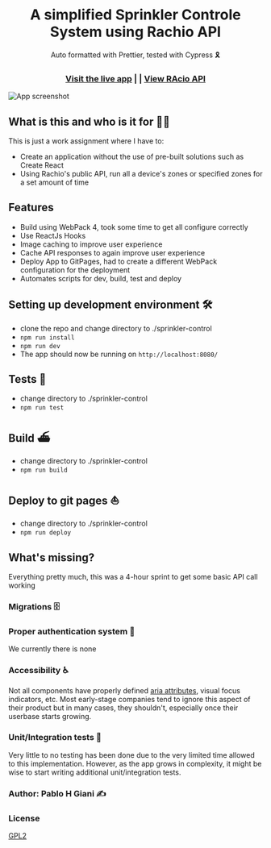 <h1 align="center">A simplified Sprinkler Controle System using Rachio API </h1>

<div align="center">Auto formatted with Prettier, tested with Cypress 🎗</div>

<h3 align="center">
  <a href="https://pgiani.github.io/sprinkler-control/">Visit the live app</a> |
  |
  <a href="https://rachio.readme.io/docs">View RAcio API</a>
</h3>

![App screenshot](https://res.cloudinary.com/pablo-giani/image/upload/v1580254049/Screen_Shot_2020-01-28_at_4.25.28_PM_sq04kj.png)

## What is this and who is it for 🤷‍♀️

This is just a work assignment where I have to:

- Create an application without the use of pre-built solutions such as Create React
- Using Rachio's public API, run all a device's zones or specified zones for a set amount of time

## Features

- Build using WebPack 4, took some time to get all configure correctly
- Use ReactJs Hooks
- Image caching to improve user experience
- Cache API responses to again improve user experience
- Deploy App to GitPages, had to create a different WebPack configuration for the deployment
- Automates scripts for dev, build, test and deploy

## Setting up development environment 🛠

- clone the repo and change directory to ./sprinkler-control
- `npm run install`
- `npm run dev`
- The app should now be running on `http://localhost:8080/`

## Tests 🚥

- change directory to ./sprinkler-control
- `npm run test`

## Build ⛴

- change directory to ./sprinkler-control
- `npm run build`

## Deploy to git pages ⛵

- change directory to ./sprinkler-control
- `npm run deploy`

## What's missing?

Everything pretty much, this was a 4-hour sprint to get some basic API call working

### Migrations 🗄

### Proper authentication system 🔐

We currently there is none

### Accessibility ♿

Not all components have properly defined [aria attributes](https://developer.mozilla.org/en-US/docs/Web/Accessibility/ARIA), visual focus indicators, etc. Most early-stage companies tend to ignore this aspect of their product but in many cases, they shouldn't, especially once their userbase starts growing.

### Unit/Integration tests 🧪

Very little to no testing has been done due to the very limited time allowed to this implementation. However, as the app grows in complexity, it might be wise to start writing additional unit/integration tests.

### Author: Pablo H Giani ✍️

### License

[GPL2](https://github.com/pgiani/sprinkler-control/blob/master/LICENSE)
